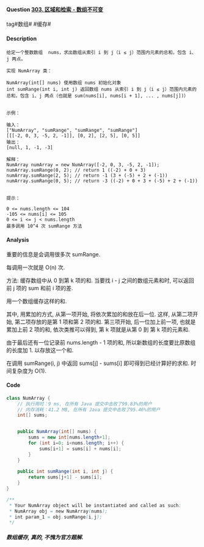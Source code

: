#### Question [303. 区域和检索 - 数组不可变](https://leetcode-cn.com/problems/range-sum-query-immutable/)

tag#数组# #缓存#



#### Description

```
给定一个整数数组  nums，求出数组从索引 i 到 j（i ≤ j）范围内元素的总和，包含 i、j 两点。

实现 NumArray 类：

NumArray(int[] nums) 使用数组 nums 初始化对象
int sumRange(int i, int j) 返回数组 nums 从索引 i 到 j（i ≤ j）范围内元素的总和，包含 i、j 两点（也就是 sum(nums[i], nums[i + 1], ... , nums[j])）
 

示例：

输入：
["NumArray", "sumRange", "sumRange", "sumRange"]
[[[-2, 0, 3, -5, 2, -1]], [0, 2], [2, 5], [0, 5]]
输出：
[null, 1, -1, -3]

解释：
NumArray numArray = new NumArray([-2, 0, 3, -5, 2, -1]);
numArray.sumRange(0, 2); // return 1 ((-2) + 0 + 3)
numArray.sumRange(2, 5); // return -1 (3 + (-5) + 2 + (-1)) 
numArray.sumRange(0, 5); // return -3 ((-2) + 0 + 3 + (-5) + 2 + (-1))
 

提示：

0 <= nums.length <= 104
-105 <= nums[i] <= 105
0 <= i <= j < nums.length
最多调用 10^4 次 sumRange 方法
```



#### Analysis

重要的信息是会调用很多次 sumRange.

每调用一次就是 O(n) 次.

方法: 缓存数组中从 0 到第 k 项的和. 当要找 i - j 之间的数组元素和时, 可以返回前 j 项的 sum 和前 i 项的差.

用一个数组缓存这样的和.

其中, 用累加的方式, 从第一项开始, 将依次累加的和放在后一位. 这样, 从第二项开始, 第二项存放的是第 1 项和第 2 项的和. 第三项开始, 后一位加上前一项, 也就是累加上前 2 项的和, 依次类推可以得到, 第 k 项就是从第 0 到 第 k 项的元素和.

由于最后还有一位记录前 nums.length - 1 项的和, 所以新数组的长度要比原数组的长度加 1. 以存放这一个和.

在调用 sumRange(i, j) 中返回 sums[j] - sums[i] 即可得到已经计算好的求和. 时间复杂度为 O(1).



#### Code

```java
class NumArray {
    // 执行用时：9 ms, 在所有 Java 提交中击败了99.83%的用户
    // 内存消耗：41.2 MB, 在所有 Java 提交中击败了95.46%的用户
    int[] sums;


    public NumArray(int[] nums) {
        sums = new int[nums.length+1];
        for (int i=0; i<nums.length; i++) {
            sums[i+1] = sums[i] + nums[i];
        }
    }
    
    public int sumRange(int i, int j) {
        return sums[j+1] - sums[i];
    }
}

/**
 * Your NumArray object will be instantiated and called as such:
 * NumArray obj = new NumArray(nums);
 * int param_1 = obj.sumRange(i,j);
 */
```



##### 数组缓存, 真的, 不愧为官方题解.




